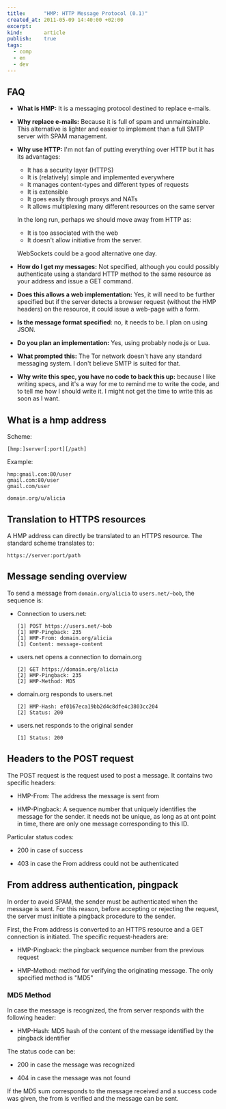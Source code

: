 ```yaml
---
title:      "HMP: HTTP Message Protocol (0.1)"
created_at: 2011-05-09 14:40:00 +02:00
excerpt:
kind:       article
publish:    true
tags:
  - comp
  - en
  - dev
---
```


FAQ
---

  * **What is HMP:** It is a messaging protocol destined to replace e-mails.

  * **Why replace e-mails:** Because it is full of spam and unmaintainable. This
    alternative is lighter and easier to implement than a full SMTP server with
    SPAM management.

  * **Why use HTTP:** I'm not fan of putting everything over HTTP but it has its
    advantages:
    
      - It has a security layer (HTTPS)
      - It is (relatively) simple and implemented everywhere
      - It manages content-types and different types of requests
      - It is extensible
      - It goes easily through proxys and NATs
      - It allows multiplexing many different resources on the same server
      
    In the long run, perhaps we should move away from HTTP as:
    
      - It is too associated with the web
      - It doesn't allow initiative from the server.

    WebSockets could be a good alternative one day.

  * **How do I get my messages:** Not specified, although you could possibly
    authenticate using a standard HTTP method to the same resource as your
    address and issue a GET command.
    
  * **Does this allows a web implementation:** Yes, it will need to be further
    specified but if the server detects a browser request (without the HMP
    headers) on the resource, it could issue a web-page with a form.
    
  * **Is the message format specified**: no, it needs to be. I plan on using
    JSON.

  * **Do you plan an implementation:** Yes, using probably node.js or Lua.
  
  * **What prompted this:** The Tor network doesn't have any standard messaging
    system. I don't believe SMTP is suited for that.
    
  * **Why write this spec, you have no code to back this up:** because I like
    writing specs, and it's a way for me to remind me to write the code, and to
    tell me how I should write it. I might not get the time to write this as
    soon as I want.

What is a hmp address
---------------------

Scheme:

    [hmp:]server[:port][/path]

Example:

    hmp:gmail.com:80/user
    gmail.com:80/user
    gmail.com/user

    domain.org/u/alicia

Translation to HTTPS resources
------------------------------

A HMP address can directly be translated to an HTTPS resource. The standard
scheme translates to:

    https://server:port/path

Message sending overview
------------------------

To send a message from `domain.org/alicia` to `users.net/~bob`, the sequence is:

  - Connection to users.net:

        [1] POST https://users.net/~bob
        [1] HMP-Pingback: 235
        [1] HMP-From: domain.org/alicia
        [1] Content: message-content

  - users.net opens a connection to domain.org

        [2] GET https://domain.org/alicia
        [2] HMP-Pingback: 235
        [2] HMP-Method: MD5

  - domain.org responds to users.net

        [2] HMP-Hash: ef0167eca19bb2d4c8dfe4c3803cc204
        [2] Status: 200

  - users.net responds to the original sender
  
        [1] Status: 200

Headers to the POST request
---------------------------

The POST request is the request used to post a message. It contains two specific
headers:

  - HMP-From: The address the message is sent from

  - HMP-Pingback: A sequence number that uniquely identifies the message for the
    sender. it needs not be unique, as long as at ont point in time, there are
    only one message corresponding to this ID.

Particular status codes:

  - 200 in case of success
  
  - 403 in case the From address could not be authenticated


From address authentication, pingpack
-------------------------------------

In order to avoid SPAM, the sender must be authenticated when the message is
sent. For this reason, before accepting or rejecting the request, the server
must initiate a pingback procedure to the sender.

First, the From address is converted to an HTTPS resource and a GET connection
is initiated. The specific request-headers are:

  - HMP-Pingback: the pingback sequence number from the previous request

  - HMP-Method: method for verifying the originating message. The only specified
    method is "MD5"

### MD5 Method ###

In case the message is recognized, the from server responds with the following
header:

  - HMP-Hash: MD5 hash of the content of the message identified by the pingback
    identifier

The status code can be:

  - 200 in case the message was recognized

  - 404 in case the message was not found

If the MD5 sum corresponds to the message received and a success code was given,
the from is verified and the message can be sent.
